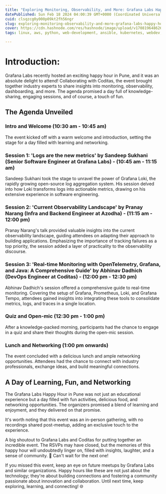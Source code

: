 ```yaml
---
title: "Exploring Monitoring, Observability, and More: Grafana Labs Happy Hour in Pune"
datePublished: Sun Feb 18 2024 04:00:39 GMT+0000 (Coordinated Universal Time)
cuid: clsqzcg0y000p09kt2fh56ngr
slug: exploring-monitoring-observability-and-more-grafana-labs-happy-hour-in-pune
cover: https://cdn.hashnode.com/res/hashnode/image/upload/v1708196486262/8f273885-5917-4b5e-96c0-48488528209b.jpeg
tags: linux, aws, python, web-development, ansible, kubernetes, webdev, monitoring, grafana, monitoring-tool, grafbasehackathon

---
```


# **Introduction:**

Grafana Labs recently hosted an exciting happy hour in Pune, and it was an absolute delight to attend! Collaborating with Coditas, the event brought together industry experts to share insights into monitoring, observability, dashboarding, and more. The agenda promised a day full of knowledge-sharing, engaging sessions, and of course, a touch of fun.

## **The Agenda Unveiled**

### **Intro and Welcome (10:30 am - 10:45 am)**

The event kicked off with a warm welcome and introduction, setting the stage for a day filled with learning and networking.

### **Session 1: 'Logs are the new metrics' by Sandeep Sukhani (Senior Software Engineer at Grafana Labs) - (10:45 am - 11:15 am)**

Sandeep Sukhani took the stage to unravel the power of Grafana Loki, the rapidly growing open-source log aggregation system. His session delved into how Loki transforms logs into actionable metrics, drawing on his extensive experience in software engineering.

### **Session 2: 'Current Observability Landscape' by Pranay Narang (Infra and Backend Engineer at Azodha) - (11:15 am - 12:00 pm)**

Pranay Narang's talk provided valuable insights into the current observability landscape, guiding attendees on adapting their approach to building applications. Emphasizing the importance of tracking failures as a top priority, the session added a layer of practicality to the observability discourse.

### **Session 3: 'Real-time Monitoring with OpenTelemetry, Grafana, and Java: A Comprehensive Guide' by Abhinav Dadhich (DevOps Engineer at Coditas) - (12:00 pm - 12:30 pm)**

Abhinav Dadhich's session offered a comprehensive guide to real-time monitoring. Covering the setup of Grafana, Prometheus, Loki, and Grafana Tempo, attendees gained insights into integrating these tools to consolidate metrics, logs, and traces in a single location.

### **Quiz and Open-mic (12:30 pm - 1:00 pm)**

After a knowledge-packed morning, participants had the chance to engage in a quiz and share their thoughts during the open-mic session.

### **Lunch and Networking (1:00 pm onwards)**

The event concluded with a delicious lunch and ample networking opportunities. Attendees had the chance to connect with industry professionals, exchange ideas, and build meaningful connections.

## **A Day of Learning, Fun, and Networking**

The Grafana Labs Happy Hour in Pune was not just an educational experience but a day filled with fun activities, delicious food, and networking opportunities. The organizers promised a blend of learning and enjoyment, and they delivered on that promise.

It's worth noting that this event was an in-person gathering, with no recordings shared post-meetup, adding an exclusive touch to the experience.

A big shoutout to Grafana Labs and Coditas for putting together an incredible event. The RSVPs may have closed, but the memories of this happy hour will undoubtedly linger on, filled with insights, laughter, and a sense of community. 🚀 Can't wait for the next one!

If you missed this event, keep an eye on future meetups by Grafana Labs and similar organizations. Happy hours like these are not just about the technology; they're about building connections and fostering a community passionate about innovation and collaboration. Until next time, keep exploring, learning, and connecting! 🌐